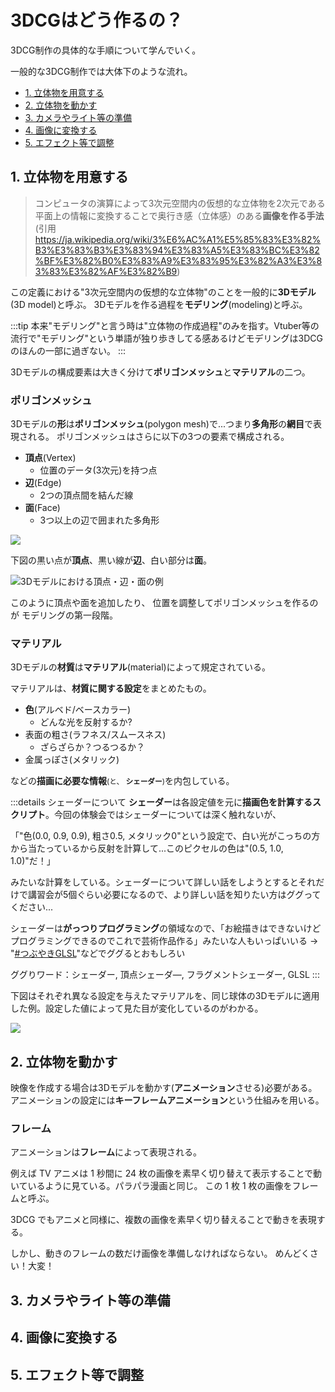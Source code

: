 # 3DCGはどう作るの？

3DCG制作の具体的な手順について学んでいく。

一般的な3DCG制作では大体下のような流れ。

- [1. 立体物を用意する](#_1-立体物を用意する)
- [2. 立体物を動かす](#_2-立体物を動かす)
- [3. カメラやライト等の準備](#_3-カメラやライト等の準備)
- [4. 画像に変換する](#_4-画像に変換する)
- [5. エフェクト等で調整](#_5-エフェクト等で調整)

## 1. 立体物を用意する

> コンピュータの演算によって3次元空間内の仮想的な立体物を2次元である平面上の情報に変換することで奥行き感（立体感）のある**画像を作る手法**<br>
> (引用<https://ja.wikipedia.org/wiki/3%E6%AC%A1%E5%85%83%E3%82%B3%E3%83%B3%E3%83%94%E3%83%A5%E3%83%BC%E3%82%BF%E3%82%B0%E3%83%A9%E3%83%95%E3%82%A3%E3%83%83%E3%82%AF%E3%82%B9>)

この定義における"3次元空間内の仮想的な立体物"のことを一般的に**3Dモデル**(3D model)と呼ぶ。
3Dモデルを作る過程を**モデリング**(modeling)と呼ぶ。

:::tip
本来"モデリング"と言う時は"立体物の作成過程"のみを指す。Vtuber等の流行で"モデリング"という単語が独り歩きしてる感あるけどモデリングは3DCGのほんの一部に過ぎない。
:::

3Dモデルの構成要素は大きく分けて**ポリゴンメッシュ**と**マテリアル**の二つ。

### ポリゴンメッシュ

3Dモデルの**形**は**ポリゴンメッシュ**(polygon mesh)で...つまり**多角形**の**網目**で表現される。
ポリゴンメッシュはさらに以下の3つの要素で構成される。

- **頂点**(Vertex)
  - 位置のデータ(3次元)を持つ点
- **辺**(Edge)
  - 2つの頂点間を結んだ線
- **面**(Face)
  - 3つ以上の辺で囲まれた多角形

![](/modeling-trial/images/how-to/polygonmesh_compornents.png)

下図の黒い点が**頂点**、黒い線が**辺**、白い部分は**面**。

![3Dモデルにおける頂点・辺・面の例](/modeling-trial/images/how-to/polygonmesh_sample.png)

このように頂点や面を追加したり、
位置を調整してポリゴンメッシュを作るのが
モデリングの第一段階。

### マテリアル

3Dモデルの**材質**は**マテリアル**(material)によって規定されている。

マテリアルは、**材質に関する設定**をまとめたもの。

- **色**(アルベド/ベースカラー)
  - どんな光を反射するか?
- 表面の粗さ(ラフネス/スムースネス)
  - ざらざらか？つるつるか？
- 金属っぽさ(メタリック)

などの**描画に必要な情報**<small>(と、
**シェーダー**)</small>を内包している。

:::details シェーダーについて
**シェーダー**は各設定値を元に**描画色を計算するスクリプト**。今回の体験会ではシェーダーについては深く触れないが、

「"色(0.0, 0.9, 0.9), 粗さ0.5, メタリック0"という設定で、白い光がこっちの方から当たっているから反射を計算して...このピクセルの色は"(0.5, 1.0, 1.0)"だ！」

みたいな計算をしている。シェーダーについて詳しい話をしようとするとそれだけで講習会が5個ぐらい必要になるので、より詳しい話を知りたい方はググってください...

シェーダーは**がっつりプログラミング**の領域なので、「お絵描きはできないけどプログラミングできるのでこれで芸術作品作る」みたいな人もいっぱいいる → "[#つぶやきGLSL](https://twitter.com/search?q=%23%E3%81%A4%E3%81%B6%E3%82%84%E3%81%8DGLSL&src=typed_query)"などでググるとおもしろい

ググりワード：シェーダー, 頂点シェーダ―, フラグメントシェーダー, GLSL
:::

下図はそれぞれ異なる設定を与えたマテリアルを、同じ球体の3Dモデルに適用した例。設定した値によって見た目が変化しているのがわかる。

![](/modeling-trial/images/how-to/material_sample.png)

## 2. 立体物を動かす

映像を作成する場合は3Dモデルを動かす(**アニメーション**させる)必要がある。
アニメーションの設定には**キーフレームアニメーション**という仕組みを用いる。

### フレーム

アニメーションは**フレーム**によって表現される。

例えば TV アニメは 1 秒間に 24 枚の画像を素早く切り替えて表示することで動いているように見ている。パラパラ漫画と同じ。
この 1 枚 1 枚の画像をフレームと呼ぶ。

3DCG でもアニメと同様に、複数の画像を素早く切り替えることで動きを表現する。

しかし、動きのフレームの数だけ画像を準備しなければならない。
めんどくさい！大変！

## 3. カメラやライト等の準備

## 4. 画像に変換する

## 5. エフェクト等で調整
